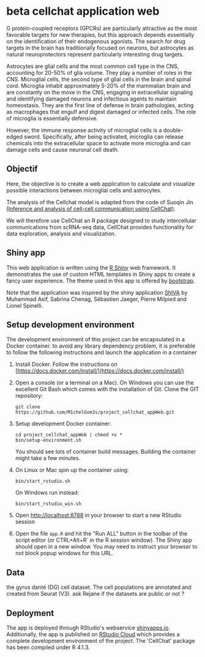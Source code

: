 # beta cellchat application web

G protein-coupled receptors (GPCRs) are particularly attractive as the most favorable targets for new therapies, but this approach depends essentially on the identification of their endogenous agonists. The search for drug targets in the brain has traditionally focused on neurons, but astrocytes as natural neuroprotectors represent particularly interesting drug targets.

Astrocytes are glial cells and the most common cell type in the CNS, accounting for 20-50% of glia volume.
They play a number of roles in the CNS. 
Microglial cells, the second type of glial cells in the brain and spinal cord. Microglia inhabit approximately 5-20% of the mammalian brain and are constantly on the move in the CNS, engaging in extracellular signaling and identifying damaged neurons and infectious agents to maintain homeostasis. They are the first line of defense in brain pathologies, acting as macrophages that engulf and digest damaged or infected cells. The role of microglia is essentially defensive.

However, the immune response activity of microglial cells is a double-edged sword. Specifically, after being activated, microglia can release chemicals into the extracellular space to activate more microglia and can damage cells and cause neuronal cell death. 

## Objectif



Here, the objective is to create a web application to calculate and visualize possible interactions between microglial cells and astrocytes.

The analysis of the Cellchat model is adapted from the code of Suoqin Jin [(Inference and analysis of cell-cell communication using CellChat)](https://htmlpreview.github.io/?https://github.com/sqjin/CellChat/blob/master/tutorial/CellChat-vignette.html).

We will therefore use CellChat an R package designed to study intercellular communications from scRNA-seq data, CellChat provides functionality for data exploration, analysis and visualization.


## Shiny app

This web application is written using the [R Shiny](https://shiny.rstudio.com/) web framework. It demonstrates the use of custom HTML templates in Shiny apps to create a fancy user experience. The theme used in this app is offered by [bootstrap](https://getbootstrap.com/). 

Note that the application was inspired by the shiny application [ShIVA](https://www.biorxiv.org/content/10.1101/2022.09.20.508636v1) by Muhammad Asif, Sabrina Chenag, Sébastien Jaeger, Pierre Milpied and Lionel Spinelli.




## Setup development environment

The development environment of this project can be encapsulated in a Docker container.
to avoid any library dependency problem, it is preferable to follow the following instructions and launch the application in a container

1. Install Docker. Follow the instructions on [https://docs.docker.com/install/](https://docs.docker.com/install/)
2. Open a console (or a terminal on a Mac). On Windows you can use the excellent Git Bash which comes with the installation of Git. Clone the GIT repository:
    ```
    git clone https://github.com/M1chelGom3s/project_cellchat_appWeb.git

3. Setup development Docker container:
    ```
    cd project_cellchat_appWeb | chmod +x *
    bin/setup-environment.sh
    ```
    You should see lots of container build messages. Building the container might take a few minutes.
4. On Linux or Mac spin up the container using:
    ```
    bin/start_rstudio.sh
    ```
    On Windows run instead:
    ```
    bin/start_rstudio_win.sh
    ```
5. Open [http://localhost:8788](http://localhost:8788) in your browser to start a new RStudio session

6. Open the file `app.R` and hit the "Run ALL" button in the toolbar of the script editor (or CTRL+Alt+R` in the R session window). The Shiny app should open in a new window. You may need to instruct your browser to not block popup windows for this URL.

## Data

the gyrus danté (DG) cell dataset. The cell populations are annotated and created from Seurat (V3).
ask Rejane if the datasets are public or not ?


## Deployment

The app is deployed through RStudio's webservice [shinyapps.io](https://shinyapps.io/). Additionally, the app is published on [RStudio Cloud](https://rstudio.cloud/project/258634) which provides a complete development environment of the project.
The 'CellChat' package has been compiled under R 4.1.3.
